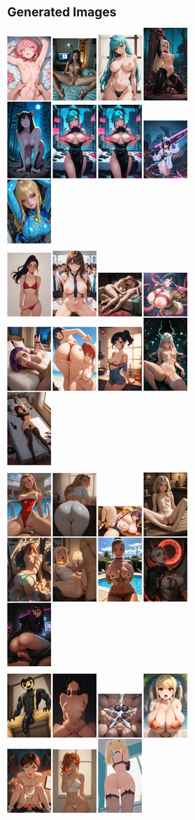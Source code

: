 # Generated Images



<img src="2025_09_22_01_thumb.webp" width="100"/> <img src="2025_09_22_02_thumb.webp" width="100"/> <img src="2025_09_22_03_thumb.webp" width="100"/> <img src="2025_09_22_04_thumb.webp" width="100"/> <img src="2025_09_22_05_thumb.webp" width="100"/> <img src="2025_09_22_06_thumb.webp" width="100"/> <img src="2025_09_22_07_thumb.webp" width="100"/> <img src="2025_09_22_08_thumb.webp" width="100"/> <img src="2025_09_22_09_thumb.webp" width="100"/>

<img src="2025_09_22_10_thumb.webp" width="100"/> <img src="2025_09_22_11_thumb.webp" width="100"/> <img src="2025_09_22_12_thumb.webp" width="100"/> <img src="2025_09_22_13_thumb.webp" width="100"/> <img src="2025_09_22_14_thumb.webp" width="100"/> <img src="2025_09_22_15_thumb.webp" width="100"/> <img src="2025_09_22_16_thumb.webp" width="100"/> <img src="2025_09_22_17_thumb.webp" width="100"/> <img src="2025_09_22_18_thumb.webp" width="100"/>

<img src="2025_09_22_19_thumb.webp" width="100"/> <img src="2025_09_22_20_thumb.webp" width="100"/> <img src="2025_09_22_21_thumb.webp" width="100"/> <img src="2025_09_22_22_thumb.webp" width="100"/> <img src="2025_09_22_23_thumb.webp" width="100"/> <img src="2025_09_22_24_thumb.webp" width="100"/> <img src="2025_09_22_25_thumb.webp" width="100"/> <img src="2025_09_22_26_thumb.webp" width="100"/> <img src="2025_09_22_27_thumb.webp" width="100"/>

<img src="2025_09_22_28_thumb.webp" width="100"/> <img src="2025_09_22_29_thumb.webp" width="100"/> <img src="2025_09_22_30_thumb.webp" width="100"/> <img src="2025_09_22_31_thumb.webp" width="100"/> <img src="2025_09_22_32_thumb.webp" width="100"/> <img src="2025_09_22_33_thumb.webp" width="100"/> <img src="2025_09_22_34_thumb.webp" width="100"/>